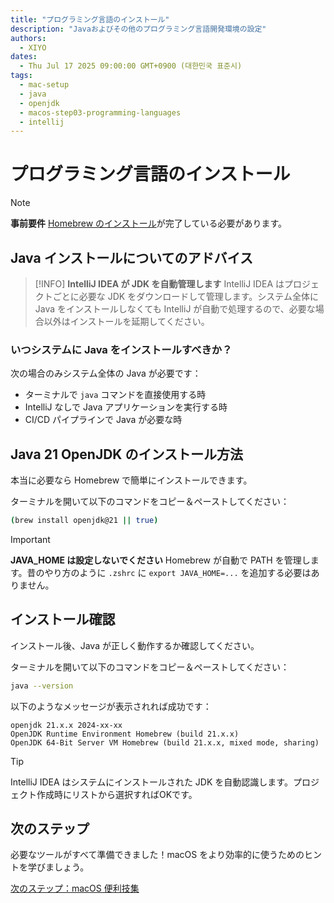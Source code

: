 ```yaml
---
title: "プログラミング言語のインストール"
description: "Javaおよびその他のプログラミング言語開発環境の設定"
authors:
  - XIYO
dates:
  - Thu Jul 17 2025 09:00:00 GMT+0900 (대한민국 표준시)
tags:
  - mac-setup
  - java
  - openjdk
  - macos-step03-programming-languages
  - intellij
---
```


# プログラミング言語のインストール

> [!NOTE]
> **事前要件**
> [Homebrew のインストール](macos-step00-homebrew-installation)が完了している必要があります。

## Java インストールについてのアドバイス

> [!INFO]
> **IntelliJ IDEA が JDK を自動管理します**
> IntelliJ IDEA はプロジェクトごとに必要な JDK をダウンロードして管理します。システム全体に Java をインストールしなくても IntelliJ が自動で処理するので、必要な場合以外はインストールを延期してください。

### いつシステムに Java をインストールすべきか？

次の場合のみシステム全体の Java が必要です：

- ターミナルで `java` コマンドを直接使用する時
- IntelliJ なしで Java アプリケーションを実行する時
- CI/CD パイプラインで Java が必要な時

## Java 21 OpenJDK のインストール方法

本当に必要なら Homebrew で簡単にインストールできます。

ターミナルを開いて以下のコマンドをコピー＆ペーストしてください：

```bash
(brew install openjdk@21 || true)
```

> [!IMPORTANT]
> **JAVA_HOME は設定しないでください**
> Homebrew が自動で PATH を管理します。昔のやり方のように `.zshrc` に `export JAVA_HOME=...` を追加する必要はありません。

## インストール確認

インストール後、Java が正しく動作するか確認してください。

ターミナルを開いて以下のコマンドをコピー＆ペーストしてください：

```bash
java --version
```

以下のようなメッセージが表示されれば成功です：

```text
openjdk 21.x.x 2024-xx-xx
OpenJDK Runtime Environment Homebrew (build 21.x.x)
OpenJDK 64-Bit Server VM Homebrew (build 21.x.x, mixed mode, sharing)
```

> [!TIP]
> IntelliJ IDEA はシステムにインストールされた JDK を自動認識します。プロジェクト作成時にリストから選択すればOKです。

## 次のステップ

必要なツールがすべて準備できました！macOS をより効率的に使うためのヒントを学びましょう。

[次のステップ：macOS 便利技集](macos-step04-advanced-configurations)